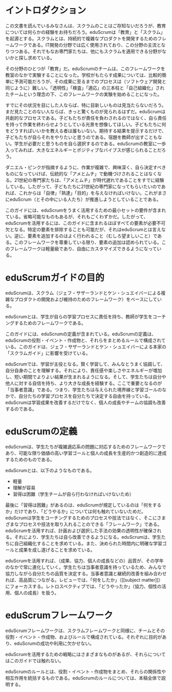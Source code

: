 <!--Introduction-->
# イントロダクション

<!-- Most of you reading this paper will not be familiar with Scrum but probably will have a background in education. eduScrum has it origins in both; education and Scrum. Scrum is a framework for developing and sustaining complex products. Therefore it is widely used in IT development and about to become mainstream in this area. However, more and more professionals are exploring alternative areas where Scrum can be applied. -->

この文書を読んでいるみなさんは、スクラムのことはご存知ないだろうが、教育については何らかの経験をお持ちだろう。eduScrumは「教育」と「スクラム」を起源とする。スクラムとは、持続的で複雑なプロダクトを開発するためのフレームワークである。IT開発の分野では広く使用されており、この分野の主流となりつつある。それでもなお専門家たちは、他にもスクラムを適用できる分野がないかと探し求めている。

<!-- One of these areas is Education. This triggered the eduScrum Team to experiment with this framework in a class-room setting. Although the outcome of school results are relatively easy to predict, the process to achieve these outcomes is a rather complex one as with software development. The pillars Transparency, Inspection and Adaption together with Self-Organizing teams triggered the Team to experiment with this framework. -->
その分野のひとつが「教育」だ。eduScrumのチームは、このフレームワークを教室のなかで実験することになった。学校がもたらす成果については、比較的簡単に予測可能だろうが、その成果に至るまでのプロセスは（ソフトウェア開発と同じように）難しい。「透明性」「検査」「適応」の三本柱と「自己組織化」されたチームという理念の下、このフレームワークの実験を始めることになった。

<!-- For all of you who had a chance to witness what is going on, it is no longer a secret. For those of you who did not have a chance I can assure you that you will be surprised. eduScrum is a cocreative process. Imagine children not being held responsible but feeling responsible for completing work. No one telling the children what and how to do it but only what the expected results are, and they want to do it. Homework is no longer dictated by the teacher, but taken up as deemed appropriate by the students. When you are in a eduScrum class you can feel the energy and positive vibe. -->
すでにその状況を目にした人ならば、特に目新しいものは見当たらないだろう。まだ見たことのない人ならば、きっと驚くものが見られるはずだ。eduScrumは共創的なプロセスである。子どもたちが責任を負わされるのではなく、自ら責任を持って作業を終わらせようとしている光景を想像してほしい。子どもたちに何をどうすればいいかを教える者は誰もいない。期待する結果を提示するだけで、子どもたちが自らそれをやりたいと思うのである。宿題を教師が出すこともない。学生が必要だと思うものを自ら選択するのである。eduScrumの教室に一歩入ってみれば、大きなエネルギーとポジティブなバイブスが感じられることだろう。

<!-- As Dan Pink points out in his theory, people are no longer motivated by the traditional "Carrot and Stick" method when tasks become more complex, interesting and self-directing. 
This describes our 21st century professionals who are already experiencing that the "carrot and stick" is obsolete. So if we want to prepare our children to become 21st century professionals we will have to give them Autonomy, Mastery and Purpose. This is exactly what eduScrum, and the people behind it, will facilitate. -->
ダニエル・ピンクが指摘するように、作業が複雑で、興味深く、自ら決定すべきものになっていけば、伝統的な「アメとムチ」で動機づけされることはなくなる。21世紀の専門家たちは、「アメとムチ」が時代遅れであることをすでに経験している。したがって、子どもたちに21世紀の専門家になってもらいたいのであれば、これからは「自律」「熟達」「目的」を与えなければいけない。これがまさにeduScrum（とその中にいる人たち）が推進しようとしていることである。


<!-- This guide contains the minimum set of requirements for successfully working with eduScrum. Any element that could be removed has been removed, but no more than that. Therefore all elements presented in this guide are mandatory for working with eduScrum. If you choose to eliminate certain elements, that's fine. But then it is no longer eduScrum. Adding elements to this framework is very common (and desirable) and as long as the framework is respected this is fine. The framework is lightweight and offers plenty of room for a personal touch.  -->

このガイドには、eduScrumをうまく活用するための最小セットの要件が含まれている。省略可能なものもあるが、それもごくわずかだ。したがって、eduScrumを活用するには、このガイドに含まれるほぼすべての要素が必要不可欠となる。特定の要素を排除することも可能だが、それはeduScrumとは言えない。逆に、要素を追加するのはよく行われること（むしろ望ましいこと）である。このフレームワークを尊重している限り、要素の追加は認められている。このフレームワークは軽量級であり、自由にカスタマイズできるようになっている。

<!-- 「省略可能なものはすでに省略した」だと「わずか（no more than that）」が意味不明に -->

<!-- # Purpose of the eduScrum Guide-->
# eduScrumガイドの目的

<!-- eduScrum is based on Scrum (a framework for developing and sustaining complex products - Jeff Sutherland & Ken Schwaber 2013). -->

eduScrumは、スクラム（ジェフ・サザーランドとケン・シュエイバーによる複雑なプロダクトの開発および維持のためのフレームワーク）をベースにしている。

<!-- eduScrum is a framework for coaching students where the responsibility for the learning process is delegated from teachers to students. -->

eduScrumとは、学生が自らの学習プロセスに責任を持ち、教師が学生をコーチングするためのフレームワークである。

<!-- This Guide contains the definition of eduScrum. This includes the eduScrum roles, events, artifacts and the rules that bind them together. This Guide was inspired by the original Scrum Guide by Jeff Sutherland and Ken Schwaber.  -->
このガイドには、eduScrumの定義が含まれている。eduScrumの定義は、eduScrumの役割・イベント・作成物と、それらをまとめるルールで構成されている。このガイドは、ジェフ・サザーランドとケン・シュエイバーによる本家の「スクラムガイド」に影響を受けている。

<!-- In eduScrum learning takes center stage; learn smarter, improve collaboration and get to know yourself better. 
This way of working also creates more responsibility, fun and energy that lead to better results and shorter turnaround times. 
Because of this 
students experience strong personal growth that strengthens their confidence in themselves and others. 
The key to all this is ownership; the students have the freedom to determine their own learning process within given boundaries and learning goals. eduScrum does not only improve study results but also improves personal development and collaboration within a team. -->

eduScrumでは、学習が主役となる。賢く学習して、みんなとうまく協調して、自分自身のことを理解する。それにより、責任感や楽しさやエネルギーが増加し、短い期間でよりよい結果が生まれるようになる。そして、学生たちは自分や他人に対する自信を持ち、より大きな成長を経験する。ここで重要となるのが「当事者意識」である。つまり、学生たちは与えられた境界線と学習ゴールのなかで、自分たちの学習プロセスを自分たちで決定する自由を持っている。eduScrumは学習成果を改善するだけでなく、個人の成長やチームの協調も改善するのである。


<!-- # Definition of eduScrum-->
# eduScrumの定義

<!-- eduScrum: A framework within which students can tackle complex adaptive problems, while productively and creatively achieving learning goals and personal growth of the highest possible value. eduScrum is: -->

eduScrumは、学生たちが複雑適応系の問題に対応するためのフレームワークであり、可能な限り価値の高い学習ゴールと個人の成長を生産的かつ創造的に達成するためのものである。

eduScrumとは、以下のようなものである。

<!--
	Lightweight
	Easy to understand
	Difficult to master (because the Student Teams have to do it themselves).
-->

* 軽量
* 理解が容易
* 習得は困難（学生チームが自ら行わなければいけないため）

<!-- The last because eduScrum only prescribes the "What" and not the "How". eduScrum is not a process or technique for coaching students; it is a framework within which you can employ various processes and techniques. 
eduScrum provides transparency on effectiveness of plans and the chosen approach so students can improve themselves. 
eduScrum challenges students on self-organization and quality of work within a given time frame with clear learning goals. 
-->

最後に「習得は困難」があるのは、eduScrumが規定しているのは「何をするか」だけであり、「どうやるか」については何も触れていないためだ。eduScrumは学生をコーチングするためのプロセスや技法ではなく、そこにさまざまなプロセスや技法を取り入れることのできる「フレームワーク」である。eduScrumを活用すれば、計画および選択した手法の効果の透明性が確保される。それにより、学生たちは自ら改善できるようになる。eduScrumは、学生たちに自己組織化することを求めている。また、決められた時間内に明確な学習ゴールと成果を成し遂げることを求めている。


<!-- With eduScrum quality (with respect to subject matter, collaboration and personal development) is constantly evolving during the school year. Students co-determine their own quality of work as a result of ownership. Ownership combined with continuous improvement leads to higher quality. In a Review the focus is on the "What" (subject matter). The Retrospective is about the “How” (collaboration, using personal qualities, personal development).-->

eduScrumを活用すれば、（成果、協力、個人の成長などの）品質が、その学年のなかで常に進化していく。学生たちは当事者意識を持っているため、みんなで協力しながら自分たちの品質を決定する。当事者意識と継続的改善を組み合わせれば、高品質につながる。レビューでは、「何をしたか」（[[subject matter]]）にフォーカスする。レトロスペクティブでは、「どうやったか」（協力、個性の活用、個人の成長）を扱う。



<!--# eduScrum Framework-->
# eduScrumフレームワーク

<!-- The eduScrum framework, like the Scrum framework, consists of Teams and their associated roles, events, artifacts and rules. 
Each component within the framework serves a specific purpose and is essential to eduScrum's success and usage.  -->

eduScrumフレームワークは、スクラムフレームワークと同様に、チームとその役割・イベント・作成物、およびルールで構成されている。それぞれに目的があり、eduScrumの成功や利用に欠かせない。

<!-- Specific implementation strategies of eduScrum may vary and are not a part of this Guide. -->

eduScrumを活用するための戦略にはさまざまなものがあるが、それらについてはこのガイドでは触れない。

<!--The rules of eduScrum bind together the events, roles, and artifacts, governing the relationships and interaction between them. The rules of eduScrum are described throughout the body of this document.-->

eduScrumのルールとは、役割・イベント・作成物をまとめ、それらの関係性や相互作用を統括するものである。eduScrumのルールについては、本稿全体で説明する。


<!-- EOF -->

